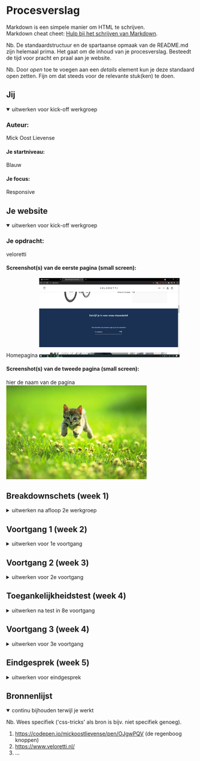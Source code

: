 # Procesverslag
Markdown is een simpele manier om HTML te schrijven.  
Markdown cheat cheet: [Hulp bij het schrijven van Markdown](https://github.com/adam-p/markdown-here/wiki/Markdown-Cheatsheet).

Nb. De standaardstructuur en de spartaanse opmaak van de README.md zijn helemaal prima. Het gaat om de inhoud van je procesverslag. Besteedt de tijd voor pracht en praal aan je website.

Nb. Door *open* toe te voegen aan een *details* element kun je deze standaard open zetten. Fijn om dat steeds voor de relevante stuk(ken) te doen.





## Jij

<details open>
<summary>uitwerken voor kick-off werkgroep</summary>

### Auteur:
Mick Oost Lievense

#### Je startniveau:
Blauw

#### Je focus:
Responsive
 
</details>





## Je website

<details open>
<summary>uitwerken voor kick-off werkgroep</summary>

### Je opdracht:
veloretti

#### Screenshot(s) van de eerste pagina (small screen): 
Homepagina 
<img src="images/veloretti.jpg" width="375px" alt="Homepagina">

#### Screenshot(s) van de tweede pagina (small screen):
hier de naam van de pagina  
<img src="images/dummy-plaatje.jpg" width="375px" alt="omschrijving van de pagina">
 
</details>





## Breakdownschets (week 1)

<details>
<summary>uitwerken na afloop 2e werkgroep</summary>

### de hele pagina: 
<img src="images/dummy-plaatje.jpg" width="375px" alt="breakdown van de hele pagina">

### dynamisch deel (bijv menu): 
<img src="images/dummy-plaatje.jpg" width="375px" alt="breakdown van een dynamisch deel">

### wellicht nog een dynamisch deel (bijv filter): 
<img src="images/dummy-plaatje.jpg" width="375px" alt="breakdown van nog een dynamisch deel">

</details>





## Voortgang 1 (week 2)

<details>
<summary>uitwerken voor 1e voortgang</summary>

### Stand van zaken
In de eerste week was ik nog gewisseld van website omdat het toch een te lastig iets was om na te maken.


### Agenda voor meeting
samen met je groepje opstellen

Mick: Tijdens het eerste voortgang gesprek was ik al van mijn eerste website afgestapt. Eerst zou ik de website van oneplus gaan maken. Maar nu zou ik een google website na gaan maken. Ik wilde het vooral hebben over het semantische schrijven, ik begreep nog niet zo goed hoe dat werkte.


### Verslag van meeting
hier na afloop snel de uitkomsten van de meeting vastleggen

- Semantisch schrijven; zonder id's en classes.
- De website is niet goed responsive

</details>





## Voortgang 2 (week 3)

<details>
<summary>uitwerken voor 2e voortgang</summary>

### Stand van zaken
Ik had al een hoop aan mn google website gedaan. Alleen was het niet de juiste voor mij. Tijdens de les was ik namelijk weer van website geswitcht.
Nu ging ik werken aan mijn veloretti website.


### Agenda voor meeting
samen met je groepje opstellen

Mick: Hoe lijn ik mn menu beter uit. Hoe kan mn code nog semantischer.


### Verslag van meeting
hier na afloop snel de uitkomsten van de meeting vastleggen

- Let op de H1, H2 en 3tjes. gebruik ze niet door elkaar.
- Gebruik niet zomaar een article voor een section.

</details>





## Toegankelijkheidstest (week 4)

<details>
<summary>uitwerken na test in 8e voortgang</summary>

### Bevindingen
Lijst met je bevindingen die in de test naar voren kwamen:
Mijn site is eigenlijk best toegankelijk. Al komt dit waarschijnlijk ook omdat er niet heel veel interactie op plaats vindt. De echte velorettie website is best wel chaotisch, Dit komt door het onduidelijke menu en de vele linkjes etc.

#### Titel eerste bevinding
Hier korte omschrijving (met indien nodig een afbeelding)
Als je blind bent kun je nog best makkelijk door de website heen komen, al is het niet echt duidelijk of je nu in een menu balk zit te tabben of dat je op de pagina zelf bent.

Hier een omschrijving van hoe het opgelost kan worden (met indien nodig een afbeelding)
Om dit op te lossen moet ik meer alt teksten aan de knoppen en andere interactieve delen van de site hangen. Zo hoort een blind iemand duidelijker waar hij of zij is.

#### Titel tweede bevinding. 
Hier korte omschrijving (met indien nodig een afbeelding)
Voor kleuren blinden is de website eigenlijk prima. Ik had best verwacht dat er iets mis zou gaan, maar het contrast is overal duidelijk en het is niet vervelend om te lezen of iets dergelijks.

Hier een omschrijving van hoe het opgelost kan worden (met indien nodig een afbeelding)
Er hoeft op dit gebied dus niet persee iets opgelost te worden.

#### Titel volgende bevinding. 
Hier korte omschrijving (met indien nodig een afbeelding)
De lastigste was naar mijn idee de bril waardoor je recht in je zicht een vlek had. Hier kon je gewoon niets mee zien. Er viel niets te focussen. Als je zo de blinde vlek hebt zie je alleen wat aan de zijkanten. 

Hier een omschrijving van hoe het opgelost kan worden (met indien nodig een afbeelding)
Ook voor deze beperking is het handig om een screenreader te gebruiken en zal de website dus duidelijker voor een screenreader moeten worden. Denk hierbij weer aan alt texten etc.

#### Titel nog een bevinding. 
Hier korte omschrijving (met indien nodig een afbeelding)
Deze bevinding kon natuurlijk niet achter blijven. De schok arm. Hiermee kon je bepaalde vormen van lichamelijke beperkingen na bootsen. Denk aan spasmes of parkinson. Het was erg moeilijk om met dit soort stuiptrekkingen de website te gebruiken. Los van het feit dat je arm all kanten op ging hielp het ook niet bij de concentratie. Het was erg moeilijk om de cursor op de juste plek te krijgen en vervolgens ook nog te klikken.


Hier een omschrijving van hoe het opgelost kan worden (met indien nodig een afbeelding)
Dit is een probleem dat mij erg moeilijk op te lossen leek. Maar na een tijdje brainstormen dacht ik, waarom zou je alles niet een tikkie groter maken. Zo is het veel makkelijker om de muis op de juiste plek te krijgen en zo maak je het makkelijker om de site te navigeren!

</details>





## Voortgang 3 (week 4)

<details>
<summary>uitwerken voor 3e voortgang</summary>

### Stand van zaken
Ik was deze week niet aanwezig bij het voortgangsgesprek. Dit kwam doordat ik mijn 2e vaccinatie had gehad en er erg ziek van was geworden. 


### Agenda voor meeting
samen met je groepje opstellen

Ik had het graag willen hebben over het uitlijnen van bepaalde items op mn website.


### Verslag van meeting
hier na afloop snel de uitkomsten van de meeting vastleggen



</details>





## Eindgesprek (week 5)

<details>
<summary>uitwerken voor eindgesprek</summary>

### Stand van zaken
hier dit ging goed & dit was lastig (neem ook screenshots op van delen van je website en code)

### Screenshot(s)

hier screenshot(s) van je eindresultaat

</details>





## Bronnenlijst

<details open>
<summary>continu bijhouden terwijl je werkt</summary>

Nb. Wees specifiek ('css-tricks' als bron is bijv. niet specifiek genoeg).

1. https://codepen.io/mickoostlievense/pen/OJgwPQV (de regenboog knoppen)
2. https://www.veloretti.nl/
3. ...

</details>
